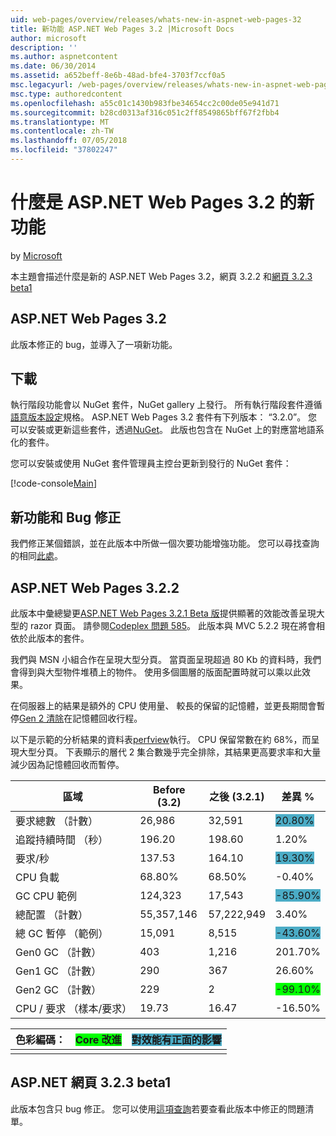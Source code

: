 ```yaml
---
uid: web-pages/overview/releases/whats-new-in-aspnet-web-pages-32
title: 新功能 ASP.NET Web Pages 3.2 |Microsoft Docs
author: microsoft
description: ''
ms.author: aspnetcontent
ms.date: 06/30/2014
ms.assetid: a652beff-8e6b-48ad-bfe4-3703f7ccf0a5
msc.legacyurl: /web-pages/overview/releases/whats-new-in-aspnet-web-pages-32
msc.type: authoredcontent
ms.openlocfilehash: a55c01c1430b983fbe34654cc2c00de05e941d71
ms.sourcegitcommit: b28cd0313af316c051c2ff8549865bff67f2fbb4
ms.translationtype: MT
ms.contentlocale: zh-TW
ms.lasthandoff: 07/05/2018
ms.locfileid: "37802247"
---
```

<a name="whats-new-in-aspnet-web-pages-32"></a>什麼是 ASP.NET Web Pages 3.2 的新功能
====================
by [Microsoft](https://github.com/microsoft)

本主題會描述什麼是新的 ASP.NET Web Pages 3.2，網頁 3.2.2 和[網頁 3.2.3 beta1](https://blogs.msdn.com/b/webdev/archive/2014/12/17/asp-net-mvc-5-2-3-web-pages-5-2-3-and-web-api-5-2-3-beta-releases.aspx)

## <a name="aspnet-web-pages-32"></a>ASP.NET Web Pages 3.2

此版本修正的 bug，並導入了一項新功能。

## <a name="download"></a>下載

執行階段功能會以 NuGet 套件，NuGet gallery 上發行。 所有執行階段套件遵循[語意版本設定](http://semver.org/)規格。 ASP.NET Web Pages 3.2 套件有下列版本： &ldquo;3.2.0&rdquo;。 您可以安裝或更新這些套件，透過[NuGet](http://www.nuget.org/packages/Microsoft.AspNet.WebPages/)。 此版也包含在 NuGet 上的對應當地語系化的套件。

您可以安裝或使用 NuGet 套件管理員主控台更新到發行的 NuGet 套件：

[!code-console[Main](whats-new-in-aspnet-web-pages-32/samples/sample1.cmd)]

## <a name="new-feature-and-bug-fix"></a>新功能和 Bug 修正

我們修正某個錯誤，並在此版本中所做一個次要功能增強功能。 您可以尋找查詢的相同[此處](https://aspnetwebstack.codeplex.com/workitem/list/advanced?keyword=&amp;status=Closed&amp;type=All&amp;priority=All&amp;release=v5.2%20RC|v5.2%20RTM&amp;assignedTo=All&amp;component=Web%20Pages%2FRazor&amp;sortField=Id&amp;sortDirection=Descending&amp;page=0&amp;reasonClosed=Fixed)。

## <a name="aspnet-web-pages-322"></a>ASP.NET Web Pages 3.2.2

此版本中彙總變更[ASP.NET Web Pages 3.2.1 Beta 版](https://blogs.msdn.com/b/webdev/archive/2014/07/28/announcing-the-beta-release-of-web-pages-3-2-1.aspx)提供顯著的效能改善呈現大型的 razor 頁面。 請參閱[Codeplex 問題 585](https://aspnetwebstack.codeplex.com/workitem/585)。 此版本與 MVC 5.2.2 現在將會相依於此版本的套件。

我們與 MSN 小組合作在呈現大型分頁。 當頁面呈現超過 80 Kb 的資料時，我們會得到與大型物件堆積上的物件。 使用多個圖層的版面配置時就可以乘以此效果。

在伺服器上的結果是額外的 CPU 使用量、 較長的保留的記憶體，並更長期間會暫停[Gen 2 清除](https://msdn.microsoft.com/en-us/library/ms973837.aspx)在記憶體回收行程。

以下是示範的分析結果的資料表[perfview](https://channel9.msdn.com/Series/PerfView-Tutorial)執行。 CPU 保留常數在約 68%，而呈現大型分頁。 下表顯示的層代 2 集合數幾乎完全排除，其結果更高要求率和大量減少因為記憶體回收而暫停。

| **區域** | **Before (3.2)** | **之後 (3.2.1)** | **差異 %** |
| --- | --- | --- | --- |
| 要求總數 （計數） | 26,986 | 32,591 | <font style="background-color: #4bacc6">20.80%</font> |
| 追蹤持續時間 （秒） | 196.20 | 198.60 | 1.20% |
| 要求/秒 | 137.53 | 164.10 | <font style="background-color: #4bacc6">19.30%</font> |
| CPU 負載 | 68.80% | 68.50% |  -0.40% |
| GC CPU 範例 | 124,323 | 17,543 | <font style="background-color: #4bacc6">-85.90%</font> |
| 總配置 （計數） | 55,357,146 | 57,222,949 | 3.40% |
| 總 GC 暫停 （範例） | 15,091 | 8,515 | <font style="background-color: #4bacc6">-43.60%</font> |
| Gen0 GC （計數） | 403 | 1,216 | 201.70% |
| Gen1 GC （計數） | 290 | 367 | 26.60% |
| Gen2 GC （計數） | 229 | 2 | <font style="background-color: #00ff00">-99.10%</font> |
| CPU / 要求 （樣本/要求） | 19.73 | 16.47 | -16.50% |

| 色彩編碼： | <font style="background-color: #00ff00">Core 改進</font> | <font style="background-color: #4bacc6">對效能有正面的影響</font> |
|---------------|-----------------------------------------------------------------|-------------------------------------------------------------------------------|
|               |                                                                 |                                                                               |

## <a name="aspnet-web-pages-323-beta1"></a>ASP.NET 網頁 3.2.3 beta1

此版本包含只 bug 修正。 您可以使用[這項查詢](https://aspnetwebstack.codeplex.com/workitem/list/advanced?keyword=&amp;status=Closed&amp;type=All&amp;priority=All&amp;release=v5.2.3%20Beta&amp;assignedTo=All&amp;component=Web%20Pages%2FRazor&amp;sortField=LastUpdatedDate&amp;sortDirection=Descending&amp;page=0&amp;reasonClosed=Fixed)若要查看此版本中修正的問題清單。
